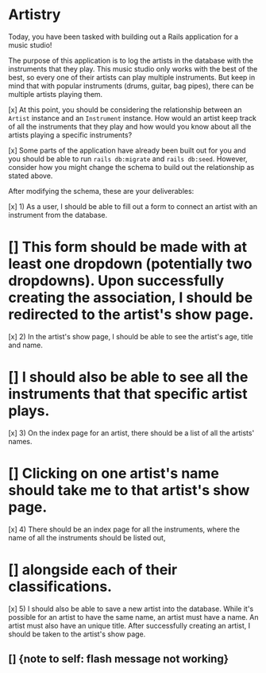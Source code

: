# Artistry
Today, you have been tasked with building out a Rails application for a music studio!

The purpose of this application is to log the artists in the database with the instruments that they play. This music studio only works with the best of the best, so every one of their artists can play multiple instruments. But keep in mind that with popular instruments (drums, guitar, bag pipes), there can be multiple artists playing them.

[x]  At this point, you should be considering the relationship between an `Artist` instance and an `Instrument` instance. How would an artist keep track of all the instruments that they play and how would you know about all the artists playing a specific instruments?

[x]  Some parts of the application have already been built out for you and you should be able to run `rails db:migrate` and `rails db:seed`. However, consider how you might change the schema to build out the relationship as stated above.

After modifying the schema, these are your deliverables:

[x]  1) As a user, I should be able to fill out a form to connect an artist with an instrument from the database. 
# []  This form should be made with at least one dropdown (potentially two dropdowns). Upon successfully creating the association, I should be redirected to the artist's show page.

[x]  2) In the artist's show page, I should be able to see the artist's age, title and name. 
# [] I should also be able to see all the instruments that that specific artist plays.

[x]  3) On the index page for an artist, there should be a list of all the artists' names. 
# [] Clicking on one artist's name should take me to that artist's show page.

[x]  4) There should be an index page for all the instruments, where the name of all the instruments should be listed out, 
# []    alongside each of their classifications.

[x]  5) I should also be able to save a new artist into the database. While it's possible for an artist to have the same name, an artist must have a name. An artist must also have an unique title. After successfully creating an artist, I should be taken to the artist's show page.
## [] {note to self: flash message not working}
